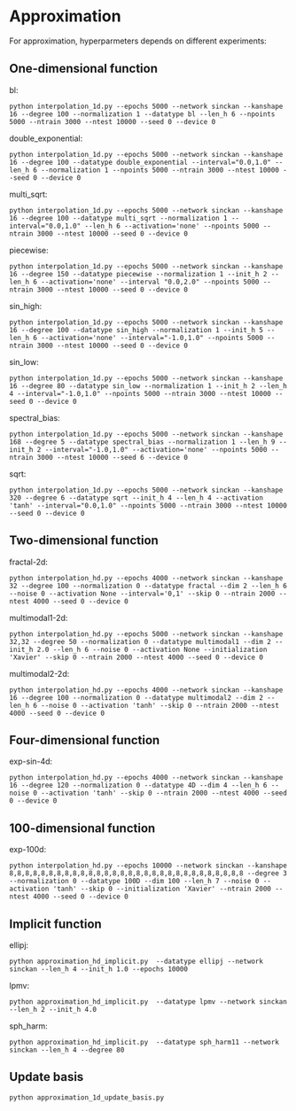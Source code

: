 # Approximation

For approximation, hyperparmeters depends on different experiments:

## One-dimensional function

bl:
```train
python interpolation_1d.py --epochs 5000 --network sinckan --kanshape 16 --degree 100 --normalization 1 --datatype bl --len_h 6 --npoints 5000 --ntrain 3000 --ntest 10000 --seed 0 --device 0
```

double_exponential:
```train
python interpolation_1d.py --epochs 5000 --network sinckan --kanshape 16 --degree 100 --datatype double_exponential --interval="0.0,1.0" --len_h 6 --normalization 1 --npoints 5000 --ntrain 3000 --ntest 10000 --seed 0 --device 0
```

multi_sqrt:
```train
python interpolation_1d.py --epochs 5000 --network sinckan --kanshape 16 --degree 100 --datatype multi_sqrt --normalization 1 --interval="0.0,1.0" --len_h 6 --activation='none' --npoints 5000 --ntrain 3000 --ntest 10000 --seed 0 --device 0
```

piecewise:
```train
python interpolation_1d.py --epochs 5000 --network sinckan --kanshape 16 --degree 150 --datatype piecewise --normalization 1 --init_h 2 --len_h 6 --activation='none' --interval "0.0,2.0" --npoints 5000 --ntrain 3000 --ntest 10000 --seed 0 --device 0
```

sin_high:
```train
python interpolation_1d.py --epochs 5000 --network sinckan --kanshape 16 --degree 100 --datatype sin_high --normalization 1 --init_h 5 --len_h 6 --activation='none' --interval="-1.0,1.0" --npoints 5000 --ntrain 3000 --ntest 10000 --seed 0 --device 0
```

sin_low:
```train
python interpolation_1d.py --epochs 5000 --network sinckan --kanshape 16 --degree 80 --datatype sin_low --normalization 1 --init_h 2 --len_h 4 --interval="-1.0,1.0" --npoints 5000 --ntrain 3000 --ntest 10000 --seed 0 --device 0
```

spectral_bias:
```train
python interpolation_1d.py --epochs 5000 --network sinckan --kanshape 168 --degree 5 --datatype spectral_bias --normalization 1 --len_h 9 --init_h 2 --interval="-1.0,1.0" --activation='none' --npoints 5000 --ntrain 3000 --ntest 10000 --seed 6 --device 0
```

sqrt:
```train
python interpolation_1d.py --epochs 5000 --network sinckan --kanshape 320 --degree 6 --datatype sqrt --init_h 4 --len_h 4 --activation 'tanh' --interval="0.0,1.0" --npoints 5000 --ntrain 3000 --ntest 10000 --seed 0 --device 0
```

## Two-dimensional function

fractal-2d:
```train
python interpolation_hd.py --epochs 4000 --network sinckan --kanshape 32 --degree 100 --normalization 0 --datatype fractal --dim 2 --len_h 6 --noise 0 --activation None --interval='0,1' --skip 0 --ntrain 2000 --ntest 4000 --seed 0 --device 0
```

multimodal1-2d:
```train
python interpolation_hd.py --epochs 5000 --network sinckan --kanshape 32,32 --degree 50 --normalization 0 --datatype multimodal1 --dim 2 --init_h 2.0 --len_h 6 --noise 0 --activation None --initialization 'Xavier' --skip 0 --ntrain 2000 --ntest 4000 --seed 0 --device 0
```

multimodal2-2d:
```train
python interpolation_hd.py --epochs 4000 --network sinckan --kanshape 16 --degree 100 --normalization 0 --datatype multimodal2 --dim 2 --len_h 6 --noise 0 --activation 'tanh' --skip 0 --ntrain 2000 --ntest 4000 --seed 0 --device 0
```

## Four-dimensional function

exp-sin-4d:
```train
python interpolation_hd.py --epochs 4000 --network sinckan --kanshape 16 --degree 120 --normalization 0 --datatype 4D --dim 4 --len_h 6 --noise 0 --activation 'tanh' --skip 0 --ntrain 2000 --ntest 4000 --seed 0 --device 0
```

## 100-dimensional function

exp-100d:
```train
python interpolation_hd.py --epochs 10000 --network sinckan --kanshape 8,8,8,8,8,8,8,8,8,8,8,8,8,8,8,8,8,8,8,8,8,8,8,8,8,8,8,8,8,8 --degree 3 --normalization 0 --datatype 100D --dim 100 --len_h 7 --noise 0 --activation 'tanh' --skip 0 --initialization 'Xavier' --ntrain 2000 --ntest 4000 --seed 0 --device 0
```

## Implicit function

ellipj:
```train
python approximation_hd_implicit.py  --datatype ellipj --network sinckan --len_h 4 --init_h 1.0 --epochs 10000
```

lpmv:
```train
python approximation_hd_implicit.py  --datatype lpmv --network sinckan --len_h 2 --init_h 4.0
```

sph_harm:
```train
python approximation_hd_implicit.py  --datatype sph_harm11 --network sinckan --len_h 4 --degree 80
```

## Update basis

```train
python approximation_1d_update_basis.py
```
